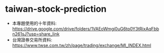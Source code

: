 # taiwan-stock-prediction


- 本專題使用的十年資料: https://drive.google.com/drive/folders/1VAEoWmgi0uG6tp0Y3tRixAqFbbn261sJ?usp=share_link
- 台灣證券交易所資料: https://www.twse.com.tw/zh/page/trading/exchange/MI_INDEX.html
